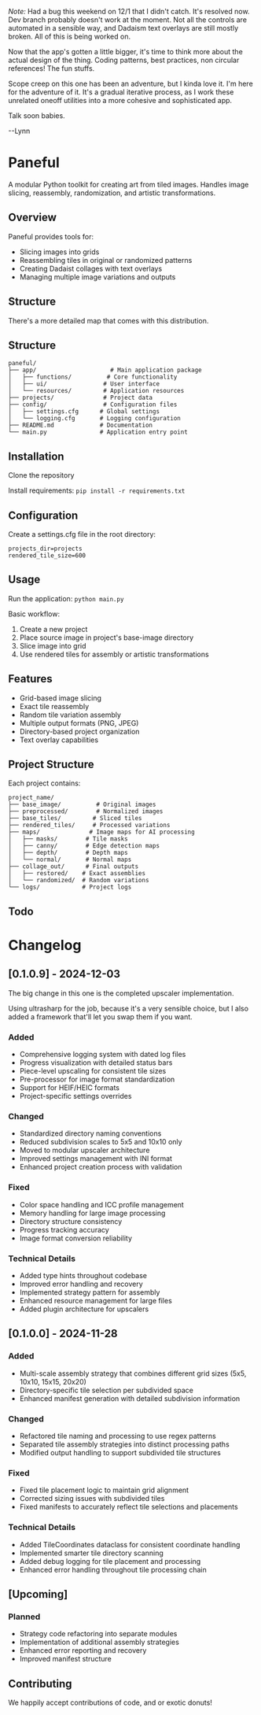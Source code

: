 *Note:* Had a bug this weekend on 12/1 that I didn't catch.
It's resolved now. Dev branch probably doesn't work at the moment. Not all the controls are automated in a sensible way, and Dadaism text overlays are still mostly broken. All of this is being worked on.

Now that the app's gotten a little bigger, it's time to think more about the actual design of the thing. Coding patterns, best practices, non circular references! The fun stuffs.

Scope creep on this one has been an adventure, but I kinda love it.
I'm here for the adventure of it.
It's a gradual iterative process, as I work these unrelated oneoff utilities into a more cohesive and sophisticated app.

Talk soon babies.

--Lynn

# Paneful

A modular Python toolkit for creating art from tiled images. Handles image slicing, reassembly, randomization, and artistic transformations.

## Overview

Paneful provides tools for:
- Slicing images into grids
- Reassembling tiles in original or randomized patterns
- Creating Dadaist collages with text overlays
- Managing multiple image variations and outputs

## Structure

There's a more detailed map that comes with this distribution.

## Structure

    paneful/
    ├── app/                     # Main application package
    │   ├── functions/          # Core functionality
    │   ├── ui/                # User interface
    │   └── resources/         # Application resources
    ├── projects/              # Project data
    ├── config/                # Configuration files
    │   ├── settings.cfg      # Global settings
    │   └── logging.cfg       # Logging configuration
    ├── README.md             # Documentation
    └── main.py               # Application entry point
	
## Installation 
Clone the repository 

Install requirements: 
```pip install -r requirements.txt```

## Configuration

Create a settings.cfg file in the root directory:

	projects_dir=projects
	rendered_tile_size=600

## Usage

Run the application:
`python main.py`

Basic workflow:

1.  Create a new project
2.  Place source image in project's base-image directory
3.  Slice image into grid
4.  Use rendered tiles for assembly or artistic transformations

## Features

-   Grid-based image slicing
-   Exact tile reassembly
-   Random tile variation assembly
-   Multiple output formats (PNG, JPEG)
-   Directory-based project organization
-   Text overlay capabilities

## Project Structure

Each project contains:

    project_name/
    ├── base_image/          # Original images 
    ├── preprocessed/        # Normalized images
    ├── base_tiles/         # Sliced tiles
    ├── rendered_tiles/     # Processed variations
    ├── maps/              # Image maps for AI processing
    │   ├── masks/        # Tile masks
    │   ├── canny/        # Edge detection maps
    │   ├── depth/        # Depth maps
    │   └── normal/       # Normal maps
    ├── collage_out/      # Final outputs
    │   ├── restored/    # Exact assemblies
    │   └── randomized/  # Random variations
    └── logs/            # Project logs

## Todo


# Changelog

## [0.1.0.9] - 2024-12-03

The big change in this one is the completed upscaler implementation.

Using ultrasharp for the job, because it's a very sensible choice, but I also added a framework that'll let you swap them if you want.

### Added
- Comprehensive logging system with dated log files
- Progress visualization with detailed status bars
- Piece-level upscaling for consistent tile sizes
- Pre-processor for image format standardization
- Support for HEIF/HEIC formats
- Project-specific settings overrides

### Changed
- Standardized directory naming conventions
- Reduced subdivision scales to 5x5 and 10x10 only
- Moved to modular upscaler architecture
- Improved settings management with INI format
- Enhanced project creation process with validation

### Fixed
- Color space handling and ICC profile management
- Memory handling for large image processing
- Directory structure consistency
- Progress tracking accuracy
- Image format conversion reliability

### Technical Details
- Added type hints throughout codebase
- Improved error handling and recovery
- Implemented strategy pattern for assembly
- Enhanced resource management for large files
- Added plugin architecture for upscalers

## [0.1.0.0] - 2024-11-28
### Added
- Multi-scale assembly strategy that combines different grid sizes (5x5, 10x10, 15x15, 20x20)
- Directory-specific tile selection per subdivided space
- Enhanced manifest generation with detailed subdivision information

### Changed
- Refactored tile naming and processing to use regex patterns
- Separated tile assembly strategies into distinct processing paths
- Modified output handling to support subdivided tile structures

### Fixed
- Fixed tile placement logic to maintain grid alignment
- Corrected sizing issues with subdivided tiles
- Fixed manifests to accurately reflect tile selections and placements

### Technical Details
- Added TileCoordinates dataclass for consistent coordinate handling
- Implemented smarter tile directory scanning
- Added debug logging for tile placement and processing
- Enhanced error handling throughout tile processing chain

## [Upcoming]
### Planned
- Strategy code refactoring into separate modules
- Implementation of additional assembly strategies
- Enhanced error reporting and recovery
- Improved manifest structure

## Contributing

We happily accept contributions of code, and or exotic donuts!
